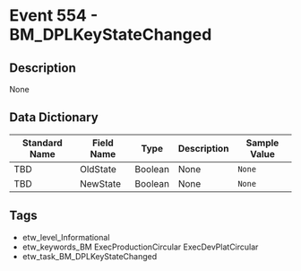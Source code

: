 # Event 554 - BM_DPLKeyStateChanged

## Description
None

## Data Dictionary
|Standard Name|Field Name|Type|Description|Sample Value|
|---|---|---|---|---|
|TBD|OldState|Boolean|None|`None`|
|TBD|NewState|Boolean|None|`None`|

## Tags
* etw_level_Informational
* etw_keywords_BM ExecProductionCircular ExecDevPlatCircular
* etw_task_BM_DPLKeyStateChanged